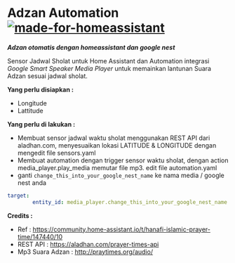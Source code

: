 # Adzan Automation [![made-for-homeassistant](https://img.shields.io/badge/for-homeassistant-blue)](https://www.home-assistant.io/)
***Adzan otomatis dengan homeassistant dan google nest***

Sensor Jadwal Sholat untuk Home Assistant dan Automation integrasi _Google Smart Speaker Media Player_
untuk memainkan lantunan Suara Adzan sesuai jadwal sholat.

**Yang perlu disiapkan :**
- Longitude
- Lattitude

**Yang perlu di lakukan :**
- Membuat sensor jadwal waktu sholat menggunakan REST API dari aladhan.com, menyesuaikan lokasi LATITUDE & LONGITUDE dengan mengedit file sensors.yaml
- Membuat automation dengan trigger sensor waktu sholat, dengan action media_player.play_media memutar file mp3. edit file automation.yaml
- ganti `change_this_into_your_google_nest_name` ke nama media / google nest anda
```yaml
target:
        entity_id: media_player.change_this_into_your_google_nest_name
```

**Credits :**
- Ref : https://community.home-assistant.io/t/hanafi-islamic-prayer-time/147440/10
- REST API : https://aladhan.com/prayer-times-api
- Mp3 Suara Adzan : http://praytimes.org/audio/